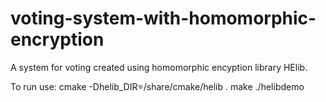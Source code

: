 # voting-system-with-homomorphic-encryption
A system for voting created using homomorphic encyption library HElib.

To run use: 
  cmake -Dhelib_DIR=<Helib location>/share/cmake/helib . 
  make 
  ./helibdemo
